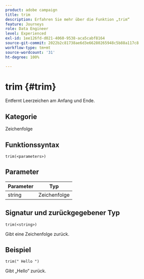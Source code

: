 ```yaml
---
product: adobe campaign
title: trim
description: Erfahren Sie mehr über die Funktion „trim“
feature: Journeys
role: Data Engineer
level: Experienced
exl-id: 1ee126fd-d021-4060-9538-aca5cabf8164
source-git-commit: 2022b2c81738ae6d3e66280265948c5b88a117c8
workflow-type: tm+mt
source-wordcount: '31'
ht-degree: 100%

---
```


# trim {#trim}

Entfernt Leerzeichen am Anfang und Ende.

## Kategorie

Zeichenfolge

## Funktionssyntax

`trim(<parameters>)`

## Parameter

| Parameter | Typ |
|-----------|------------------|
| string | Zeichenfolge |

## Signatur und zurückgegebener Typ

`trim(<string>)`

Gibt eine Zeichenfolge zurück.

## Beispiel

`trim(" Hello ")`

Gibt „Hello“ zurück.
